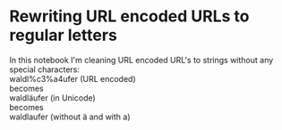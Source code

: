 # Rewriting URL encoded URLs to regular letters
In this notebook I'm cleaning URL encoded URL's to strings without any special characters:\
waldl%c3%a4ufer (URL encoded)\
becomes\
waldläufer (in Unicode)\
becomes\
waldlaufer (without ä and with a)
